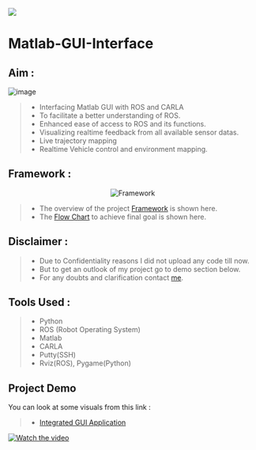 ![](https://fiverr-res.cloudinary.com/images/q_auto,f_auto/gigs/131868183/original/127f7971da542f848161cdbdf7046e1c2c6b7223/do-matlab-assignment-projects-and-script.jpg)

# Matlab-GUI-Interface

## Aim :
![image](https://drive.google.com/uc?export=view&id=1n_C2lOH1XVjRWy7A-ZlCXDy9TQTQV9ZZ)

> * Interfacing Matlab GUI with ROS and CARLA
> * To facilitate a better understanding of ROS.
> * Enhanced ease of access to ROS and its functions.
> * Visualizing realtime feedback from all available sensor datas.
> * Live trajectory mapping
> * Realtime Vehicle control and environment mapping.

## Framework :

<p align="center">
  <img src="https://drive.google.com/uc?export=view&id=11C4PXWyjNKXVcWjWNe9vrh648_U8RW0r" alt="Framework"/>
</p>


>   * The overview of the project [Framework](https://drive.google.com/file/d/11C4PXWyjNKXVcWjWNe9vrh648_U8RW0r/view?usp=sharing) is shown here.
>   * The [Flow Chart](https://drive.google.com/file/d/1n_C2lOH1XVjRWy7A-ZlCXDy9TQTQV9ZZ/view?usp=sharing) to achieve final goal is shown here.

## Disclaimer :

>   * Due to Confidentiality reasons I did not upload any code till now.
>   * But to get an outlook of my project go to demo section below.
>   * For any doubts and clarification contact [me](https://www.linkedin.com/in/rajith-rahul-kumar-a55398120/).

## Tools Used :

>   * Python
>   * ROS (Robot Operating System)
>   * Matlab 
>   * CARLA
>   * Putty(SSH)
>   * Rviz(ROS), Pygame(Python)
 
## Project Demo

 You can look at some visuals from this link :
 
>   * [Integrated GUI Application](https://drive.google.com/file/d/139vJ0JoQv0nOsuwXV9Fn4ETY1OuQP551/view?usp=sharing)

[![Watch the video](https://drive.google.com/uc?export=view&id=1-0-G6sDKJxsPhMRtTVpUtVq2C_b2Mfz9)](https://drive.google.com/file/d/139vJ0JoQv0nOsuwXV9Fn4ETY1OuQP551/view?usp=sharing)
